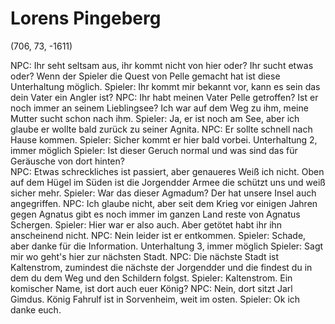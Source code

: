 # Lorens Pingeberg 



(706, 73, -1611)

NPC: Ihr seht seltsam aus, ihr kommt nicht von hier oder? Ihr sucht etwas oder?
Wenn der Spieler die Quest von Pelle gemacht hat ist diese Unterhaltung möglich.
Spieler: Ihr kommt mir bekannt vor, kann es sein das dein Vater ein Angler ist?
NPC:     Ihr habt meinen Vater Pelle getroffen? Ist er noch immer an seinem Lieblingsee? Ich war auf dem Weg zu ihm, meine Mutter sucht schon nach ihm. 
Spieler: Ja, er ist noch am See, aber ich glaube er wollte bald zurück zu seiner Agnita.
NPC: Er sollte schnell nach Hause kommen.
Spieler: Sicher kommt er hier bald vorbei.
Unterhaltung 2, immer möglich
Spieler: Ist dieser Geruch normal und was sind das für Geräusche von dort hinten?    
NPC: Etwas schreckliches ist passiert, aber genaueres Weiß ich nicht. Oben auf dem Hügel im Süden ist die Jorgendder Armee die schützt uns und weiß sicher mehr.
Spieler: War das dieser Agmadum? Der hat unsere Insel auch angegriffen.
NPC: Ich glaube nicht, aber seit dem Krieg vor einigen Jahren gegen Agnatus gibt es noch immer im ganzen Land reste von Agnatus Schergen.
Spieler: Hier war er also auch. Aber getötet habt ihr ihn anscheinend nicht.
NPC: Nein leider ist er entkommen.
Spieler: Schade, aber danke für die Information.
Unterhaltung 3, immer möglich
Spieler: Sagt mir wo geht's hier zur nächsten Stadt.
NPC: Die nächste Stadt ist Kaltenstrom, zumindest die nächste der Jorgendder und die findest du in dem du dem Weg und den Schildern folgst.
Spieler: Kaltenstrom. Ein komischer Name, ist dort auch euer König?
NPC: Nein, dort sitzt Jarl Gimdus. König Fahrulf ist in Sorvenheim, weit im osten.
Spieler: Ok ich danke euch.
